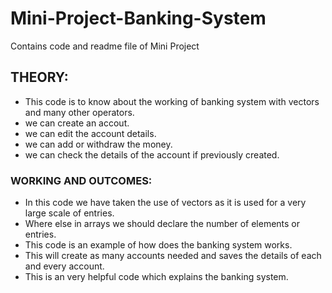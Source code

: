 # Mini-Project-Banking-System
Contains code and readme file of Mini Project 

## THEORY:
- This code is to know about the working of banking system with vectors and many other operators.
- we can create an accout.
- we can edit the account details.
- we can add or withdraw the money.
- we can check the details of the account if previously created.

### WORKING AND OUTCOMES:
- In this code we have taken the use of vectors as it is used for a very large scale of entries.
- Where else in arrays we should declare the number of elements or entries.
- This code is an example of how does the banking system works.
- This will create as many accounts needed and saves the details of each and every account.
- This is an very helpful code which explains the banking system.
